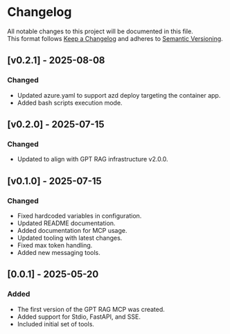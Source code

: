 # Changelog

All notable changes to this project will be documented in this file.  
This format follows [Keep a Changelog](https://keepachangelog.com/) and adheres to [Semantic Versioning](https://semver.org/).

## [v0.2.1] - 2025-08-08
### Changed
- Updated azure.yaml to support azd deploy targeting the container app.
- Added bash scripts execution mode.

## [v0.2.0] - 2025-07-15
### Changed
- Updated to align with GPT RAG infrastructure v2.0.0.

## [v0.1.0] - 2025-07-15
### Changed
- Fixed hardcoded variables in configuration.
- Updated README documentation.
- Added documentation for MCP usage.
- Updated tooling with latest changes.
- Fixed max token handling.
- Added new messaging tools.

## [0.0.1] - 2025-05-20
### Added
- The first version of the GPT RAG MCP was created.
- Added support for Stdio, FastAPI, and SSE.
- Included initial set of tools.
